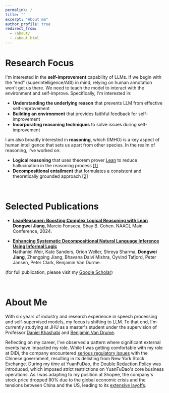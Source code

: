 ```yaml
---
permalink: /
title: ""
excerpt: "About me"
author_profile: true
redirect_from: 
  - /about/
  - /about.html
---
```


Research Focus
======
I'm interested in the **self-improvement** capability of LLMs. If we begin with the “end” (superintelligence/AGI) in mind, relying on human annotation won't get us there. We need to teach the model to interact with the environment and self-improve. Specifically, I'm interested in:
- **Understanding the underlying reason** that prevents LLM from effective self-improvement
- **Building an environment** that provides faithful feedback for self-improvement
- **Incorporating reasoning techniques** to solve issues during self-improvement

I am also broadly interested in **reasoning**, which (IMHO) is a key aspect of human intelligence that sets us apart from other species. In the realm of reasoning, I've worked on:
- **Logical reasoning** that uses theorem prover [Lean](https://lean-lang.org/) to reduce hallucination in the reasoning process [[1]](https://arxiv.org/abs/2403.13312)
- **Decompositional entailment** that formulates a consistent and theoretically grounded approach [[2](https://arxiv.org/abs/2402.14798)]

<br/>

Selected Publications
======
* [**LeanReasoner: Boosting Complex Logical Reasoning with Lean**](https://arxiv.org/pdf/2010.13991.pdf)  
**Dongwei Jiang**, Marcio Fonseca, Shay B. Cohen.
NAACL Main Conference, 2024.

* [**Enhancing Systematic Decompositional Natural Language Inference Using Informal Logic**](https://arxiv.org/abs/2402.14798)  
Nathaniel Weir, Kate Sanders, Orion Weller, Shreya Sharma, **Dongwei Jiang**, Zhengping Jiang, Bhavana Dalvi Mishra, Oyvind Tafjord, Peter Jansen, Peter Clark, Benjamin Van Durme.

(for full publication, please visit my [Google Scholar](https://scholar.google.com/citations?user=z1PXZDEAAAAJ&hl=en))

<br/>

About Me
======
With six years of industry and research experience in speech processing and self-supervised models, my focus is shifting to LLM. To that end, I'm currently studying at JHU as a master's student under the supervision of Professor [Daniel Khashabi](https://danielkhashabi.com/) and [Benjamin Van Drume](https://www.cs.jhu.edu/~vandurme/).

Reflecting on my career, I've observed a pattern where significant external events have impacted my role. 
While I was getting comfortable with my role at DiDi, the company encountered [serious regulatory issues](https://www.forbes.com/sites/ywang/2022/05/24/didi-to-delist-from-nyse-after-overwhelming-yes-vote-by-shareholders/?sh=4d105596cba0) with the Chinese government, resulting in its delisting from New York Stock Exchange.
During my time at YuanFuDao, the [Double Reduction Policy](https://en.wikipedia.org/wiki/Double_Reduction_Policy) was introduced, which imposed strict restrictions on YuanFuDao's core business operations.
As I was adapting to my position at Shopee, the company's stock price dropped 80% due to the global economic crisis and the tensions between China and the US, leading to its [extensive layoffs](https://techwireasia.com/2022/09/why-is-e-commerce-giant-shopee-on-a-layoff-spree/).
